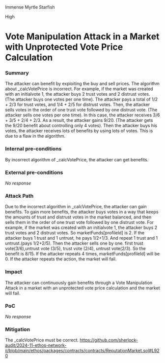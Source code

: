 Immense Myrtle Starfish

High

# Vote Manipulation Attack in a Market with Unprotected Vote Price Calculation

### Summary
The attacker can benefit by exploiting the buy and sell prices. 
The algorithm about _calcVotePrice is incorrect.
For example,
if the market was created with an initialvote 1, the attacker buys 2 trust votes and 2 distrust votes.
(The attacker buys one votes per one time).
 The attacker pays a total of 1/2 + 2/3 for trust votes, and 1/4 + 2/5 for distrust votes. 
Then, the attacker sells votes in the order of one trust vote followed by one distrust vote. 
(The attacker sells one votes per one time).
In this case, the attacker receives 3/6 + 3/5 + 2/4 + 2/3. As a result, the attacker gains 9/20.
(The attacker gets the 9/20 benefit about controlling only 4 votes).
Then the attacker buys his votes, the attacker receives lots of benefits by using lots of votes.
This is due to a flaw in the algorithm.
### Internal pre-conditions
By incorrect algorithm of  _calcVotePrice, the attacker can get benefits.
### External pre-conditions

_No response_

### Attack Path
Due to the incorrect algorithm in _calcVotePrice, the attacker can gain benefits.
To gain more benefits, the attacker buys votes in a way that keeps the amounts of trust and distrust votes in the market balanced, and then sells them in the order of one trust vote followed by one distrust vote.
For example,
if the market was created with an initialvote 1, the attacker buys 2 trust votes and 2 distrust votes.
So marketFunds[profileId] is 2.
If the attacker buys 1 trust and 1 untrust, he pays 1/2+1/3.
And repeat 1 trust and 1 untrust.(pays 1/2+2/5).
Then the attacker sells one by one.
first trust vote(3/6),untrust vote (3/5), trust vote (2/4), untrust vote(2/3).
So the benefit is 8/15.
If the attacker repeats 4 times, marketFunds[profileId] will be 0.
If the attacker repeats the action, the market will fail.

### Impact

The attacker can continuously gain benefits through a Vote Manipulation Attack in a market with an unprotected vote price calculation and the market will fail.

### PoC

_No response_

### Mitigation
The _calcVotePrice must be correct.
https://github.com/sherlock-audit/2024-11-ethos-network-ii/blob/main/ethos/packages/contracts/contracts/ReputationMarket.sol#L920
